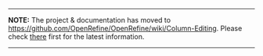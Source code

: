 
---

**NOTE:** The project & documentation has moved to https://github.com/OpenRefine/OpenRefine/wiki/Column-Editing. Please check [there](https://github.com/OpenRefine/OpenRefine/wiki/Column-Editing) first for the latest information.

---

